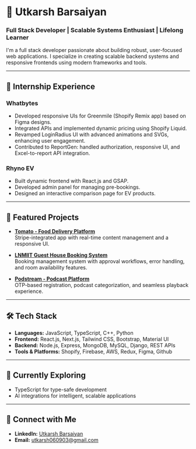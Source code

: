 # 👋 Utkarsh Barsaiyan

### Full Stack Developer | Scalable Systems Enthusiast | Lifelong Learner

I'm a full stack developer passionate about building robust, user-focused web applications. I specialize in creating scalable backend systems and responsive frontends using modern frameworks and tools.

---

## 💼 Internship Experience

### Whatbytes
- Developed responsive UIs for Greenmile (Shopify Remix app) based on Figma designs.
- Integrated APIs and implemented dynamic pricing using Shopify Liquid.
- Revamped LoginRadius UI with advanced animations and SVGs, enhancing user engagement.
- Contributed to ReportGen: handled authorization, responsive UI, and Excel-to-report API integration.

### Rhyno EV
- Built dynamic frontend with React.js and GSAP.
- Developed admin panel for managing pre-bookings.
- Designed an interactive comparison page for EV products.

---

## 🚀 Featured Projects

- **[Tomato - Food Delivery Platform](https://github.com/yourusername/tomato)**  
  Stripe-integrated app with real-time content management and a responsive UI.

- **[LNMIIT Guest House Booking System](https://github.com/yourusername/guest-house)**  
  Booking management system with approval workflows, error handling, and room availability features.

- **[Podstream - Podcast Platform](https://github.com/yourusername/podstream)**  
  OTP-based registration, podcast categorization, and seamless playback experience.

---

## 🛠️ Tech Stack

- **Languages:** JavaScript, TypeScript, C++, Python  
- **Frontend:** React.js, Next.js, Tailwind CSS, Bootstrap, Material UI  
- **Backend:** Node.js, Express, MongoDB, MySQL, Django, REST APIs  
- **Tools & Platforms:** Shopify, Firebase, AWS, Redux, Figma, Github

---

## 🌱 Currently Exploring

- TypeScript for type-safe development  
- AI integrations for intelligent, scalable applications

---

## 🤝 Connect with Me

- **LinkedIn:** [Utkarsh Barsaiyan](https://www.linkedin.com/in/utkarsh-barsaiyan/)  
- **Email:** utkarsh060903@gmail.com

